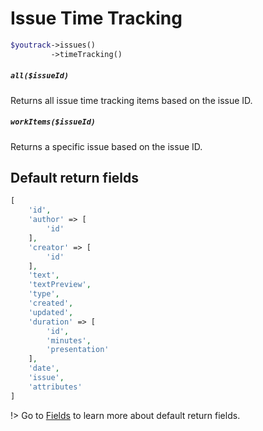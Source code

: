 # Issue Time Tracking
```php 
$youtrack->issues()
         ->timeTracking()
```

##### `all($issueId)`
Returns all issue time tracking items based on the issue ID.

##### `workItems($issueId)`
Returns a specific issue based on the issue ID.

## Default return fields
```php
[
    'id',
    'author' => [
        'id'
    ],
    'creator' => [
        'id'
    ],
    'text',
    'textPreview',
    'type',
    'created',
    'updated',
    'duration' => [
        'id',
        'minutes',
        'presentation'
    ],
    'date',
    'issue',
    'attributes'
]
```
!> Go to [Fields](fields.md) to learn more about default return fields.
